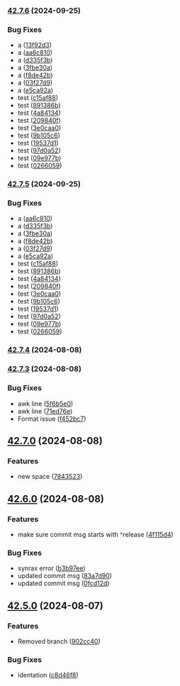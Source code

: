 

### [42.7.6](https://github.com/hashemuhammed/github-actions-practice/compare/v42.7.4...v42.7.6) (2024-09-25)


### Bug Fixes

* a ([13f92d3](https://github.com/hashemuhammed/github-actions-practice/commit/13f92d392daca5da3e395c8eef2d5f5e7ed66471))
* a ([aa6c810](https://github.com/hashemuhammed/github-actions-practice/commit/aa6c810fce0bd22604636a1131737f80837927ba))
* a ([d335f3b](https://github.com/hashemuhammed/github-actions-practice/commit/d335f3bdf22b74da309c34088b610a32bcf90da6))
* a ([3fbe30a](https://github.com/hashemuhammed/github-actions-practice/commit/3fbe30ac7434690fbcfa9485e25911c86b24ef1d))
* a ([f8de42b](https://github.com/hashemuhammed/github-actions-practice/commit/f8de42b74ca51969ce4c358835cce2066ddb2ced))
* a ([03f27d9](https://github.com/hashemuhammed/github-actions-practice/commit/03f27d94e1d3c52f27088dc6b876e263d700c12a))
* a ([e5ca92a](https://github.com/hashemuhammed/github-actions-practice/commit/e5ca92a675adfe56f6d2ffe4208df728748092d0))
* test ([c15af88](https://github.com/hashemuhammed/github-actions-practice/commit/c15af88b2e114bdb37a0a0335025a16743fe82ee))
* test ([891386b](https://github.com/hashemuhammed/github-actions-practice/commit/891386b770a4d1511a9a6f4b5b13882fc85cb432))
* test ([4a84134](https://github.com/hashemuhammed/github-actions-practice/commit/4a841348153124b73c30970514aabf3f27880228))
* test ([209840f](https://github.com/hashemuhammed/github-actions-practice/commit/209840fc6f6f95e20aeb7aa2fcf042826fa0d382))
* test ([3e0caa0](https://github.com/hashemuhammed/github-actions-practice/commit/3e0caa0e079df545008f0a187f3e5d9e4c7d9d7c))
* test ([9b105c6](https://github.com/hashemuhammed/github-actions-practice/commit/9b105c66aad6cfcb9e5014f811d3c7c673feea97))
* test ([19537d1](https://github.com/hashemuhammed/github-actions-practice/commit/19537d1b67952cb646ea1036f5737ec39b891d66))
* test ([97d0a52](https://github.com/hashemuhammed/github-actions-practice/commit/97d0a523ff1d742af5ff550b984425b807b4e857))
* test ([09e977b](https://github.com/hashemuhammed/github-actions-practice/commit/09e977b344adc0cf09f411f1c4eaa9767b584bfa))
* test ([0266059](https://github.com/hashemuhammed/github-actions-practice/commit/02660593b4a1eb2c273885a10da5f87914a73896))



### [42.7.5](https://github.com/hashemuhammed/github-actions-practice/compare/v42.7.4...v42.7.5) (2024-09-25)


### Bug Fixes

* a ([aa6c810](https://github.com/hashemuhammed/github-actions-practice/commit/aa6c810fce0bd22604636a1131737f80837927ba))
* a ([d335f3b](https://github.com/hashemuhammed/github-actions-practice/commit/d335f3bdf22b74da309c34088b610a32bcf90da6))
* a ([3fbe30a](https://github.com/hashemuhammed/github-actions-practice/commit/3fbe30ac7434690fbcfa9485e25911c86b24ef1d))
* a ([f8de42b](https://github.com/hashemuhammed/github-actions-practice/commit/f8de42b74ca51969ce4c358835cce2066ddb2ced))
* a ([03f27d9](https://github.com/hashemuhammed/github-actions-practice/commit/03f27d94e1d3c52f27088dc6b876e263d700c12a))
* a ([e5ca92a](https://github.com/hashemuhammed/github-actions-practice/commit/e5ca92a675adfe56f6d2ffe4208df728748092d0))
* test ([c15af88](https://github.com/hashemuhammed/github-actions-practice/commit/c15af88b2e114bdb37a0a0335025a16743fe82ee))
* test ([891386b](https://github.com/hashemuhammed/github-actions-practice/commit/891386b770a4d1511a9a6f4b5b13882fc85cb432))
* test ([4a84134](https://github.com/hashemuhammed/github-actions-practice/commit/4a841348153124b73c30970514aabf3f27880228))
* test ([209840f](https://github.com/hashemuhammed/github-actions-practice/commit/209840fc6f6f95e20aeb7aa2fcf042826fa0d382))
* test ([3e0caa0](https://github.com/hashemuhammed/github-actions-practice/commit/3e0caa0e079df545008f0a187f3e5d9e4c7d9d7c))
* test ([9b105c6](https://github.com/hashemuhammed/github-actions-practice/commit/9b105c66aad6cfcb9e5014f811d3c7c673feea97))
* test ([19537d1](https://github.com/hashemuhammed/github-actions-practice/commit/19537d1b67952cb646ea1036f5737ec39b891d66))
* test ([97d0a52](https://github.com/hashemuhammed/github-actions-practice/commit/97d0a523ff1d742af5ff550b984425b807b4e857))
* test ([09e977b](https://github.com/hashemuhammed/github-actions-practice/commit/09e977b344adc0cf09f411f1c4eaa9767b584bfa))
* test ([0266059](https://github.com/hashemuhammed/github-actions-practice/commit/02660593b4a1eb2c273885a10da5f87914a73896))



### [42.7.4](https://github.com/hashemuhammed/github-actions-practice/compare/v42.7.3...v42.7.4) (2024-08-08)



### [42.7.3](https://github.com/hashemuhammed/github-actions-practice/compare/v42.7.0...v42.7.3) (2024-08-08)


### Bug Fixes

* awk line ([5f6b5e0](https://github.com/hashemuhammed/github-actions-practice/commit/5f6b5e00a9afe144a372f75ebf4e6ac5641dfdb0))
* awk line ([71ed76e](https://github.com/hashemuhammed/github-actions-practice/commit/71ed76ec174e1ac925b391fd12001f1e823369c2))
* Format issue ([f452bc7](https://github.com/hashemuhammed/github-actions-practice/commit/f452bc7ce82899f5aa62a570663df78c22b671e1))

## [42.7.0](https://github.com/hashemuhammed/github-actions-practice/compare/v42.6.0...v42.7.0) (2024-08-08)
 
### Features
 
* new space ([7843523](https://github.com/hashemuhammed/github-actions-practice/commit/7843523bb9628d4f702e21464c7dd7a0cbb9c848))
 
## [42.6.0](https://github.com/hashemuhammed/github-actions-practice/compare/v42.5.0...v42.6.0) (2024-08-08)
 
### Features
 
* make sure commit msg starts with ^release ([4f115d4](https://github.com/hashemuhammed/github-actions-practice/commit/4f115d453ceb22433768e9b6d2f11d9fa7ffea23))
 
### Bug Fixes
 
* synrax error ([b3b97ee](https://github.com/hashemuhammed/github-actions-practice/commit/b3b97ee09c3fd7fde3d83f8178e8a707bf830833))
* updated commit msg ([83a7d90](https://github.com/hashemuhammed/github-actions-practice/commit/83a7d90b74e84bb5d63fc9b1e5c8dc366fbeb74c))
* updated commit msg ([0fcd12d](https://github.com/hashemuhammed/github-actions-practice/commit/0fcd12d3b1782156acc8ae3907591c4590606f15))
 
## [42.5.0](https://github.com/hashemuhammed/github-actions-practice/compare/v42.4.0...v42.5.0) (2024-08-07)
 
### Features
 
* Removed branch ([902cc40](https://github.com/hashemuhammed/github-actions-practice/commit/902cc40e48c7ba0e6db751b8843e2119800c7fff))
 
### Bug Fixes
 
* identation ([c8d46f8](https://github.com/hashemuhammed/github-actions-practice/commit/c8d46f83e7b73428b9d5ff85ed5606c2827ffdee))
 
